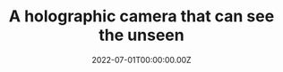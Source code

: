 ---
landing_weight: 10
title: 'A holographic camera that can see the unseen'
authors:
- florian-willomitzer

location: 'TEDx Nuremberg, Germany'
date: 2022-07-01T00:00:00.00Z

summary: ''
image:
  preview-only: true
external_link: https://www.youtube.com/watch?v=yf6NgZcit28
---